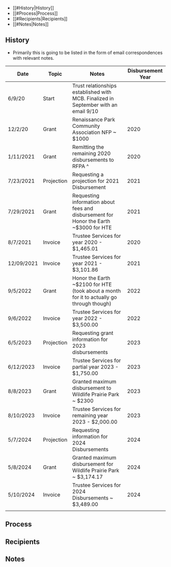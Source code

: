 - [[#History|History]]
- [[#Process|Process]]
- [[#Recipients|Recipients]]
- [[#Notes|Notes]]


##  History
- Primarily this is going to be listed in the form of email correspondences with relevant notes.

| Date       | Topic      | Notes                                                                                    | Disbursement Year |
| ---------- | ---------- | ---------------------------------------------------------------------------------------- | ----------------- |
| 6/9/20     | Start      | Trust relationships established with MCB. Finalized in September with an email 9/10      |                   |
| 12/2/20    | Grant      | Renaissance Park Community Association NFP ~ $1000                                       | 2020              |
| 1/11/2021  | Grant      | Remitting the remaining 2020 disbursements to RFPA ^                                     | 2020              |
| 7/23/2021  | Projection | Requesting a projection for 2021 Disbursement                                            | 2021              |
| 7/29/2021  | Grant      | Requesting information about fees and disbursement for Honor the Earth ~$3000 for HTE    | 2021              |
| 8/7/2021   | Invoice    | Trustee Services for year 2020 - $1,465.01                                               | 2020              |
| 12/09/2021 | Invoice    | Trustee Services for year 2021 - $3,101.86                                               | 2021              |
| 9/5/2022   | Grant      | Honor the Earth ~$2100 for HTE (took about a month for it to actually go through though) | 2022              |
| 9/6/2022   | Invoice    | Trustee Services for year 2022 - $3,500.00                                               | 2022              |
| 6/5/2023   | Projection | Requesting grant information for 2023 disbursements                                      | 2023              |
| 6/12/2023  | Invoice    | Trustee Services for partial year 2023 - $1,750.00                                       | 2023              |
| 8/8/2023   | Grant      | Granted maximum disbursement to Wildlife Prairie Park ~ $2300                            | 2023              |
| 8/10/2023  | Invoice    | Trustee Services for remaining year 2023 - $2,000.00                                     | 2023              |
| 5/7/2024   | Projection | Requesting information for 2024 Disbursements                                            | 2024              |
| 5/8/2024   | Grant      | Granted maximum disbursement for Wildlife Prairie Park ~ $3,174.17                       | 2024              |
| 5/10/2024  | Invoice    | Trustee Services for 2024 Disbursements ~ $3,489.00                                      | 2024              |
|            |            |                                                                                          |                   |









## Process



## Recipients



## Notes

